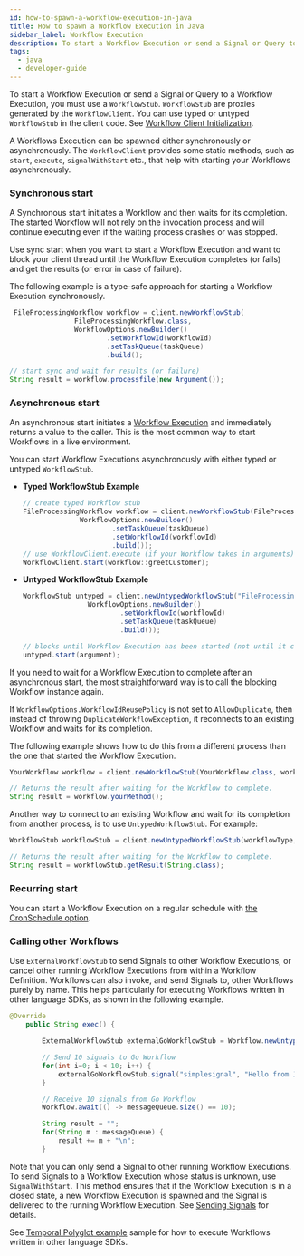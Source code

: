 ```yaml
---
id: how-to-spawn-a-workflow-execution-in-java
title: How to spawn a Workflow Execution in Java
sidebar_label: Workflow Execution
description: To start a Workflow Execution or send a Signal or Query to a Workflow Execution, you must use a `WorkflowStub`.
tags:
  - java
  - developer-guide
---
```


To start a Workflow Execution or send a Signal or Query to a Workflow Execution, you must use a `WorkflowStub`.
`WorkflowStub` are proxies generated by the `WorkflowClient`. You can use typed or untyped `WorkflowStub` in the client code.
See [Workflow Client Initialization](/docs/java/how-to-initialize-a-workflow-client-in-java).

A Workflows Execution can be spawned either synchronously or asynchronously.
The `WorkflowClient` provides some static methods, such as `start`, `execute`, `signalWithStart` etc., that help with starting your Workflows asynchronously.

### Synchronous start

A Synchronous start initiates a Workflow and then waits for its completion. The started Workflow will not rely on the invocation process and will continue executing even if the waiting process crashes or was stopped.

Use sync start when you want to start a Workflow Execution and want to block your client thread until the Workflow Execution completes (or fails) and get the results (or error in case of failure).

The following example is a type-safe approach for starting a Workflow Execution synchronously.

```java
 FileProcessingWorkflow workflow = client.newWorkflowStub(
                FileProcessingWorkflow.class,
                WorkflowOptions.newBuilder()
                        .setWorkflowId(workflowId)
                        .setTaskQueue(taskQueue)
                        .build();

// start sync and wait for results (or failure)
String result = workflow.processfile(new Argument());

```

### Asynchronous start

An asynchronous start initiates a [Workflow Execution](/docs/concepts/what-is-a-workflow-execution) and immediately returns a value to the caller.
This is the most common way to start Workflows in a live environment.

You can start Workflow Executions asynchronously with either typed or untyped `WorkflowStub`.

- **Typed WorkflowStub Example**

  ```java
  // create typed Workflow stub
  FileProcessingWorkflow workflow = client.newWorkflowStub(FileProcessingWorkflow.class,
                WorkflowOptions.newBuilder()
                        .setTaskQueue(taskQueue)
                        .setWorkflowId(workflowId)
                        .build());
  // use WorkflowClient.execute (if your Workflow takes in arguments) or WorkflowClient.start (for zero arguments)
  WorkflowClient.start(workflow::greetCustomer);
  ```

- **Untyped WorkflowStub Example**

  ```java
  WorkflowStub untyped = client.newUntypedWorkflowStub("FileProcessingWorkflow",
                  WorkflowOptions.newBuilder()
                          .setWorkflowId(workflowId)
                          .setTaskQueue(taskQueue)
                          .build());

  // blocks until Workflow Execution has been started (not until it completes)
  untyped.start(argument);
  ```

If you need to wait for a Workflow Execution to complete after an asynchronous start, the most straightforward way is to call the blocking Workflow instance again.

If `WorkflowOptions.WorkflowIdReusePolicy` is not set to `AllowDuplicate`, then instead of throwing `DuplicateWorkflowException`, it reconnects to an existing Workflow and waits for its completion.

The following example shows how to do this from a different process than the one that started the Workflow Execution.

```java
YourWorkflow workflow = client.newWorkflowStub(YourWorkflow.class, workflowId);

// Returns the result after waiting for the Workflow to complete.
String result = workflow.yourMethod();
```

Another way to connect to an existing Workflow and wait for its completion from another process, is to use `UntypedWorkflowStub`. For example:

```java
WorkflowStub workflowStub = client.newUntypedWorkflowStub(workflowType, workflowOptions);

// Returns the result after waiting for the Workflow to complete.
String result = workflowStub.getResult(String.class);
```

### Recurring start

You can start a Workflow Execution on a regular schedule with [the CronSchedule option](distributed-cron).

### Calling other Workflows

Use `ExternalWorkflowStub` to send Signals to other Workflow Executions, or cancel other running Workflow Executions from within a Workflow Definition.
Workflows can also invoke, and send Signals to, other Workflows purely by name. This helps particularly for executing Workflows written in other language SDKs, as shown in the following example.

```java
@Override
    public String exec() {

        ExternalWorkflowStub externalGoWorkflowStub = Workflow.newUntypedExternalWorkflowStub("simple-workflow-go");

        // Send 10 signals to Go Workflow
        for(int i=0; i < 10; i++) {
            externalGoWorkflowStub.signal("simplesignal", "Hello from Java Workflow: " + i);
        }

        // Receive 10 signals from Go Workflow
        Workflow.await(() -> messageQueue.size() == 10);

        String result = "";
        for(String m : messageQueue) {
            result += m + "\n";
        }
```

Note that you can only send a Signal to other running Workflow Executions.
To send Signals to a Workflow Execution whose status is unknown, use `SignalWithStart`. This method ensures that if the Workflow Execution is in a closed state, a new Workflow Execution is spawned and the Signal is delivered to the running Workflow Execution.
See [Sending Signals](/docs/java/signals) for details.

See [Temporal Polyglot example](https://github.com/tsurdilo/temporal-polyglot) sample for how to execute Workflows written in other language SDKs.
